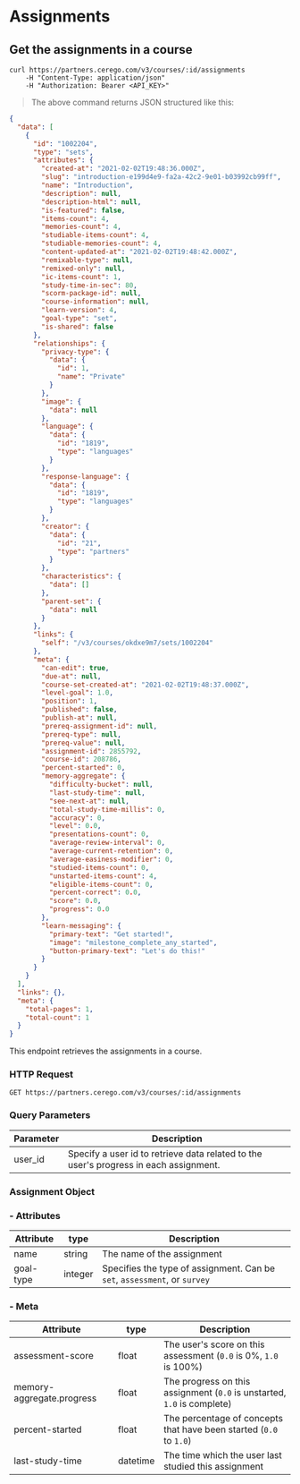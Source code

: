 # Assignments

## Get the assignments in a course

```shell
curl https://partners.cerego.com/v3/courses/:id/assignments
    -H "Content-Type: application/json"
    -H "Authorization: Bearer <API_KEY>"
```

> The above command returns JSON structured like this:

```json
{
  "data": [
    {
      "id": "1002204",
      "type": "sets",
      "attributes": {
        "created-at": "2021-02-02T19:48:36.000Z",
        "slug": "introduction-e199d4e9-fa2a-42c2-9e01-b03992cb99ff",
        "name": "Introduction",
        "description": null,
        "description-html": null,
        "is-featured": false,
        "items-count": 4,
        "memories-count": 4,
        "studiable-items-count": 4,
        "studiable-memories-count": 4,
        "content-updated-at": "2021-02-02T19:48:42.000Z",
        "remixable-type": null,
        "remixed-only": null,
        "ic-items-count": 1,
        "study-time-in-sec": 80,
        "scorm-package-id": null,
        "course-information": null,
        "learn-version": 4,
        "goal-type": "set",
        "is-shared": false
      },
      "relationships": {
        "privacy-type": {
          "data": {
            "id": 1,
            "name": "Private"
          }
        },
        "image": {
          "data": null
        },
        "language": {
          "data": {
            "id": "1819",
            "type": "languages"
          }
        },
        "response-language": {
          "data": {
            "id": "1819",
            "type": "languages"
          }
        },
        "creator": {
          "data": {
            "id": "21",
            "type": "partners"
          }
        },
        "characteristics": {
          "data": []
        },
        "parent-set": {
          "data": null
        }
      },
      "links": {
        "self": "/v3/courses/okdxe9m7/sets/1002204"
      },
      "meta": {
        "can-edit": true,
        "due-at": null,
        "course-set-created-at": "2021-02-02T19:48:37.000Z",
        "level-goal": 1.0,
        "position": 1,
        "published": false,
        "publish-at": null,
        "prereq-assignment-id": null,
        "prereq-type": null,
        "prereq-value": null,
        "assignment-id": 2855792,
        "course-id": 208786,
        "percent-started": 0,
        "memory-aggregate": {
          "difficulty-bucket": null,
          "last-study-time": null,
          "see-next-at": null,
          "total-study-time-millis": 0,
          "accuracy": 0,
          "level": 0.0,
          "presentations-count": 0,
          "average-review-interval": 0,
          "average-current-retention": 0,
          "average-easiness-modifier": 0,
          "studied-items-count": 0,
          "unstarted-items-count": 4,
          "eligible-items-count": 0,
          "percent-correct": 0.0,
          "score": 0.0,
          "progress": 0.0
        },
        "learn-messaging": {
          "primary-text": "Get started!",
          "image": "milestone_complete_any_started",
          "button-primary-text": "Let's do this!"
        }
      }
    }
  ],
  "links": {},
  "meta": {
    "total-pages": 1,
    "total-count": 1
  }
}
```

This endpoint retrieves the assignments in a course.

### HTTP Request

`GET https://partners.cerego.com/v3/courses/:id/assignments`

### Query Parameters

| Parameter | Description                                                                           |
| --------- | ------------------------------------------------------------------------------------- |
| user_id   | Specify a user id to retrieve data related to the user's progress in each assignment. |

### Assignment Object

### - Attributes

| Attribute | type    | Description                                                               |
| --------- | ------- | ------------------------------------------------------------------------- |
| name      | string  | The name of the assignment                                                |
| goal-type | integer | Specifies the type of assignment. Can be `set`, `assessment`, or `survey` |

### - Meta

| Attribute                 | type     | Description                                                             |
| ------------------------- | -------- | ----------------------------------------------------------------------- |
| assessment-score          | float    | The user's score on this assessment (`0.0` is 0%, `1.0` is 100%)        |
| memory-aggregate.progress | float    | The progress on this assignment (`0.0` is unstarted, `1.0` is complete) |
| percent-started           | float    | The percentage of concepts that have been started (`0.0` to `1.0`)      |
| last-study-time           | datetime | The time which the user last studied this assignment                    |

<!-- | assignment-available | boolean  | Returns true if the user is able to study/take the assignment. Could be false for a student if the assignment isn't published yet or if the student hasn't completed a prerequisite | -->
